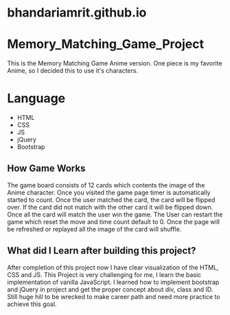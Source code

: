 # bhandariamrit.github.io

# Memory_Matching_Game_Project
This is the Memory Matching Game Anime version. One piece is my favorite Anime, so I decided this to use it's characters.

# Language
* HTML
* CSS
* JS
* jQuery
* Bootstrap

## How Game Works
The game board consists of 12 cards which contents the image of the Anime character. Once you visited the game page timer is automatically started to count. Once the user matched the card, the card will be flipped over. If the card did not match with the other card it will be flipped down. Once all the card will match the user win the game. The User can restart the game which reset the move and time count default to 0. Once the page will be refreshed or replayed all the image of the card will shuffle.



## What did I Learn after building this project?

After completion of this project now I have clear visualization of the HTML, CSS and JS. This Project is very challenging for me, I learn the basic implementation of vanilla JavaScript. I learned how to implement bootstrap and jQuery in project and get the proper concept about div, class and ID. Still huge hill to be wrecked to make career path and need more practice to achieve this goal.



